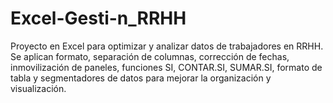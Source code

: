 # Excel-Gesti-n_RRHH
Proyecto en Excel para optimizar y analizar datos de trabajadores en RRHH. Se aplican formato, separación de columnas, corrección de fechas, inmovilización de paneles, funciones SI, CONTAR.SI, SUMAR.SI, formato de tabla y segmentadores de datos para mejorar la organización y visualización.
